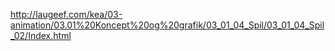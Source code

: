 http://laugeef.com/kea/03-animation/03.01%20Koncept%20og%20grafik/03_01_04_Spil/03_01_04_Spil_02/Index.html